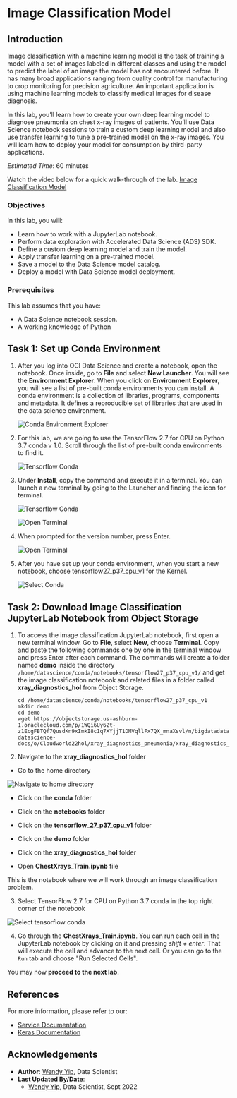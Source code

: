 # Image Classification Model

## Introduction

Image classification with a machine learning model is the task of training a model with a set of images labeled in different classes and using the model to predict the label of an image the model has not encountered before.  It has many broad applications ranging from quality control for manufacturing to crop monitoring for precision agriculture. An important application is using machine learning models to classify medical images for disease diagnosis.  

In this lab, you’ll learn how to create your own deep learning model to diagnose pneumonia on chest x-ray images of patients. You’ll use Data Science notebook sessions to train a custom deep learning model and also use transfer learning to tune a pre-trained model on the x-ray images. You will learn how to deploy your model for consumption by third-party applications.

*Estimated Time*: 60 minutes

Watch the video below for a quick walk-through of the lab.
[Image Classification Model](videohub:1_awn9ur86)

### Objectives

In this lab, you will:

* Learn how to work with a JupyterLab notebook.
* Perform data exploration with Accelerated Data Science (ADS) SDK.
* Define a custom deep learning model and train the model.
* Apply transfer learning on a pre-trained model.
* Save a model to the Data Science model catalog.
* Deploy a model with Data Science model deployment.

### Prerequisites

This lab assumes that you have:
* A Data Science notebook session.
* A working knowledge of Python

## Task 1: Set up Conda Environment

1.  After you log into OCI Data Science and create a notebook, open the notebook.  Once inside, go to **File** and select **New Launcher**.  You will see the **Environment Explorer**. When you click on **Environment Explorer**, you will see a list of pre-built conda environments you can install. A conda environment is a collection of libraries, programs, components and metadata. It defines a reproducible set of libraries that are used in the data science environment. 

    ![Conda Environment Explorer](images/conda-environment-explorer.png " ")

1.  For this lab, we are going to use the TensorFlow 2.7 for CPU on Python 3.7 conda v 1.0.  Scroll through the list of pre-built conda environments to find it.

    ![Tensorflow Conda](images/tensorflow-conda-expand-details.png " ")

1.  Under **Install**, copy the command and execute it in a terminal.  You can launch a new terminal by going to the Launcher and finding the icon for terminal.

    ![Tensorflow Conda](images/tensorflow-conda.png " ")

    ![Open Terminal](images/open-terminal.png " ")

1.  When prompted for the version number, press Enter.

    ![Open Terminal](images/conda-version-number.png " ")


1.  After you have set up your conda environment, when you start a new notebook, choose tensorflow27_p37_cpu_v1 for the Kernel.

    ![Select Conda](images/select-conda-environ.png " ")

## Task 2: Download Image Classification JupyterLab Notebook from Object Storage

1. To access the image classification JupyterLab notebook, first open a new terminal window.  Go to **File**, select **New**, choose **Terminal**. Copy and paste the following commands one by one in the terminal window and press Enter after each command. The commands will create a folder named **demo** inside the directory `/home/datascience/conda/notebooks/tensorflow27_p37_cpu_v1/` and get the image classification notebook and related files in a folder called **xray\_diagnostics\_hol** from Object Storage.

    ```
    cd /home/datascience/conda/notebooks/tensorflow27_p37_cpu_v1
    mkdir demo
    cd demo 
    wget https://objectstorage.us-ashburn-1.oraclecloud.com/p/1WQi6Uy62t-z1EcgFBTQf7QusdKn9xImkI8c1q7XYjjT1DMVqllFx7QX_mnaXsvl/n/bigdatadatasciencelarge/b/hosted-datascience-docs/o/Cloudworld22hol/xray_diagnostics_pneumonia/xray_diagnostics_hol.zip
    ```
2.  Navigate to the **xray\_diagnostics\_hol** folder

* Go to the home directory

![Navigate to home directory](images/navigate-home-directory.png " ")

* Click on the **conda** folder

* Click on the **notebooks** folder

* Click on the **tensorflow\_27\_p37\_cpu\_v1** folder

* Click on the **demo** folder

* Click on the **xray\_diagnostics\_hol** folder

* Open **ChestXrays\_Train.ipynb** file 

This is the notebook where we will work through an image classification problem.  

3.  Select TensorFlow 2.7 for CPU on Python 3.7 conda in the top right corner of the notebook

![Select tensorflow conda](images/select-tensorflow-conda.png " ")

4.  Go through the **ChestXrays\_Train.ipynb**.  You can run each cell in the JupyterLab notebook by clicking on it and pressing *shift + enter*. That will execute the cell and advance to the next cell. Or you can go to the `Run` tab and choose "Run Selected Cells".

You may now **proceed to the next lab**.

## References

For more information, please refer to our:

* [Service Documentation](https://docs.oracle.com/en-us/iaas/data-science/using/data-science.htm)
* [Keras Documentation](https://keras.io/)

## Acknowledgements

* **Author**: [Wendy Yip](https://www.linkedin.com/in/wendy-yip-a3990610/), Data Scientist
* **Last Updated By/Date**:
    * [Wendy Yip](https://www.linkedin.com/in/wendy-yip-a3990610/), Data Scientist, Sept 2022

